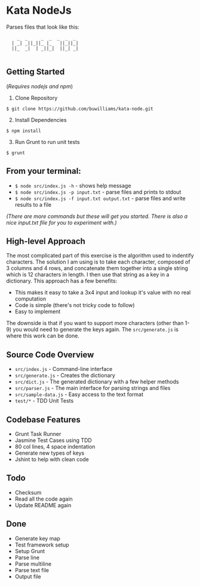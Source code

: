Kata NodeJs
=========

Parses files that look like this:
```text
    _  _     _  _  _  _  _ 
  | _| _||_||_ |_   ||_||_|
  ||_  _|  | _||_|  ||_| _|
                           
```

Getting Started
----

(_Requires nodejs and npm_)

1. Clone Repository

  `$ git clone https://github.com/buwilliams/kata-node.git`

2. Install Dependencies

  `$ npm install`
  
3. Run Grunt to run unit tests

  `$ grunt`
  
  
From your terminal:
----
  - `$ node src/index.js -h` - shows help message
  - `$ node src/index.js -p input.txt` - parse files and prints to stdout
  - `$ node src/index.js -f input.txt output.txt` - parse files and write results to a file

_(There are more commands but these will get you started. There is also a nice input.txt file for you to experiment with.)_ 

High-level Approach
----

The most complicated part of this exercise is the algorithm used to indentify characters. The solution I am using is to take each character, composed of 3 columns and 4 rows, and concatenate them together into a single string which is 12 characters in length. I then use that string as a key in a dictionary. This approach has a few benefits:

  - This makes it easy to take a 3x4 input and lookup it's value with no real computation
  - Code is simple (there's not tricky code to follow)
  - Easy to implement

The downside is that if you want to support more characters (other than 1-9) you would need to generate the keys again. The `src/generate.js` is where this work can be done.

Source Code Overview
---

- `src/index.js` - Command-line interface
- `src/generate.js` - Creates the dictionary
- `src/dict.js` - The generated dictionary with a few helper methods
- `src/parser.js` - The main interface for parsing strings and files
- `src/sample-data.js` - Easy access to the text format
- `test/*` - TDD Unit Tests

Codebase Features
----

  - Grunt Task Runner
  - Jasmine Test Cases using TDD
  - 80 col lines, 4 space indentation
  - Generate new types of keys
  - Jshint to help with clean code

Todo
----

  - Checksum
  - Read all the code again
  - Update README again

Done
----

  - Generate key map
  - Test framework setup
  - Setup Grunt
  - Parse line
  - Parse multiline
  - Parse text file
  - Output file
